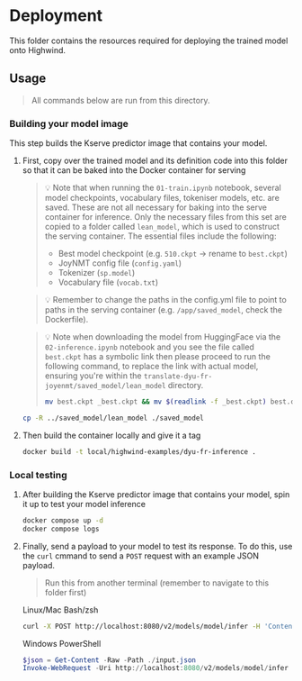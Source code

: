 # Deployment

This folder contains the resources required for deploying the trained model onto Highwind.

## Usage

> All commands below are run from this directory.

### Building your model image

This step builds the Kserve predictor image that contains your model.

1. First, copy over the trained model and its definition code into this folder so that it can be baked into the Docker container for serving

    > 💡 Note that when running the `01-train.ipynb` notebook, several model checkpoints, vocabulary files, tokeniser models, etc. are saved. These are not all necessary for baking into the serve container for inference. Only the necessary files from this set are copied to a folder called `lean_model`, which is used to construct the serving container. The essential files include the following:
    >
    > - Best model checkpoint (e.g. `510.ckpt` -> rename to `best.ckpt`)
    > - JoyNMT config file (`config.yaml`)
    > - Tokenizer (`sp.model`)
    > - Vocabulary file (`vocab.txt`)

    > 💡 Remember to change the paths in the config.yml file to point to paths in the serving container (e.g. `/app/saved_model`, check the Dockerfile).

    > 💡 Note when downloading the model from HuggingFace via the `02-inference.ipynb` notebook and you see the file called `best.ckpt` has a symbolic link then please proceed to run the following command, to replace the link with actual model, ensuring you're within the `translate-dyu-fr-joyenmt/saved_model/lean_model` directory.
    >
    > ```bash
    > mv best.ckpt _best.ckpt && mv $(readlink -f _best.ckpt) best.ckpt && rm _best.ckpt
    > ```

    ```bash
    cp -R ../saved_model/lean_model ./saved_model
    ```

1. Then build the container locally and give it a tag

    ```bash
    docker build -t local/highwind-examples/dyu-fr-inference .
    ```

### Local testing

1. After building the Kserve predictor image that contains your model, spin it up to test your model inference

    ```bash
    docker compose up -d
    docker compose logs
    ```

1. Finally, send a payload to your model to test its response. To do this, use the `curl` cmmand to send a `POST` request with an example JSON payload.

    >  Run this from another terminal (remember to navigate to this folder first)

    Linux/Mac Bash/zsh

    ```bash
    curl -X POST http://localhost:8080/v2/models/model/infer -H 'Content-Type: application/json' -d @./input.json
    ```

    Windows PowerShell

    ```PowerShell
    $json = Get-Content -Raw -Path ./input.json
    Invoke-WebRequest -Uri http://localhost:8080/v2/models/model/infer -Method Post -ContentType 'application/json' -Body $json
    ```
